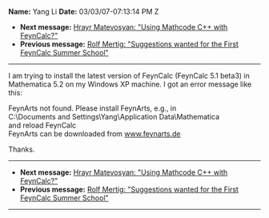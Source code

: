 **Name:** Yang Li
**Date:** 03/03/07-07:13:14 PM Z

  - **Next message:** [Hrayr Matevosyan: "Using Mathcode C++ with
    FeynCalc?"](0399.html)
  - **Previous message:** [Rolf Mertig: "Suggestions wanted for the
    First FeynCalc Summer School"](0397.html)

-----

I am trying to install the latest version of FeynCalc (FeynCalc 5.1
beta3) in Mathematica 5.2 on my Windows XP machine. I got an error
message like this:  

FeynArts not found. Please install FeynArts, e.g., in  
C:\\Documents and Settings\\Yang\\Application Data\\Mathematica  
and reload FeynCalc  
FeynArts can be downloaded from www.feynarts.de  

Thanks.  

-----

  - **Next message:** [Hrayr Matevosyan: "Using Mathcode C++ with
    FeynCalc?"](0399.html)
  - **Previous message:** [Rolf Mertig: "Suggestions wanted for the
    First FeynCalc Summer School"](0397.html)

-----

